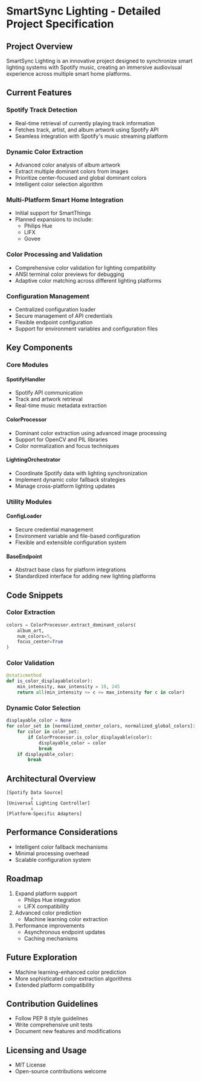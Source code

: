 # SmartSync Lighting - Detailed Project Specification

## Project Overview

SmartSync Lighting is an innovative project designed to synchronize smart lighting systems with Spotify music, creating an immersive audiovisual experience across multiple smart home platforms.

## Current Features

### Spotify Track Detection
- Real-time retrieval of currently playing track information
- Fetches track, artist, and album artwork using Spotify API
- Seamless integration with Spotify's music streaming platform

### Dynamic Color Extraction
- Advanced color analysis of album artwork
- Extract multiple dominant colors from images
- Prioritize center-focused and global dominant colors
- Intelligent color selection algorithm

### Multi-Platform Smart Home Integration
- Initial support for SmartThings
- Planned expansions to include:
  - Philips Hue
  - LIFX
  - Govee

### Color Processing and Validation
- Comprehensive color validation for lighting compatibility
- ANSI terminal color previews for debugging
- Adaptive color matching across different lighting platforms

### Configuration Management
- Centralized configuration loader
- Secure management of API credentials
- Flexible endpoint configuration
- Support for environment variables and configuration files

## Key Components

### Core Modules

#### SpotifyHandler
- Spotify API communication
- Track and artwork retrieval
- Real-time music metadata extraction

#### ColorProcessor
- Dominant color extraction using advanced image processing
- Support for OpenCV and PIL libraries
- Color normalization and focus techniques

#### LightingOrchestrator
- Coordinate Spotify data with lighting synchronization
- Implement dynamic color fallback strategies
- Manage cross-platform lighting updates

### Utility Modules

#### ConfigLoader
- Secure credential management
- Environment variable and file-based configuration
- Flexible and extensible configuration system

#### BaseEndpoint
- Abstract base class for platform integrations
- Standardized interface for adding new lighting platforms

## Code Snippets

### Color Extraction
```python
colors = ColorProcessor.extract_dominant_colors(
    album_art, 
    num_colors=5, 
    focus_center=True
)
```

### Color Validation
```python
@staticmethod
def is_color_displayable(color):
    min_intensity, max_intensity = 10, 245
    return all(min_intensity <= c <= max_intensity for c in color)
```

### Dynamic Color Selection
```python
displayable_color = None
for color_set in [normalized_center_colors, normalized_global_colors]:
    for color in color_set:
        if ColorProcessor.is_color_displayable(color):
            displayable_color = color
            break
    if displayable_color:
        break
```

## Architectural Overview

```
[Spotify Data Source]
         ↓
[Universal Lighting Controller]
         ↓
[Platform-Specific Adapters]
```

## Performance Considerations
- Intelligent color fallback mechanisms
- Minimal processing overhead
- Scalable configuration system

## Roadmap
1. Expand platform support
   - Philips Hue integration
   - LIFX compatibility
2. Advanced color prediction
   - Machine learning color extraction
3. Performance improvements
   - Asynchronous endpoint updates
   - Caching mechanisms

## Future Exploration
- Machine learning-enhanced color prediction
- More sophisticated color extraction algorithms
- Extended platform compatibility

## Contribution Guidelines
- Follow PEP 8 style guidelines
- Write comprehensive unit tests
- Document new features and modifications

## Licensing and Usage
- MIT License
- Open-source contributions welcome

